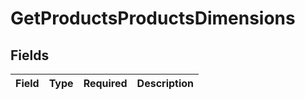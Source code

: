 # GetProductsProductsDimensions


## Fields

| Field       | Type        | Required    | Description |
| ----------- | ----------- | ----------- | ----------- |